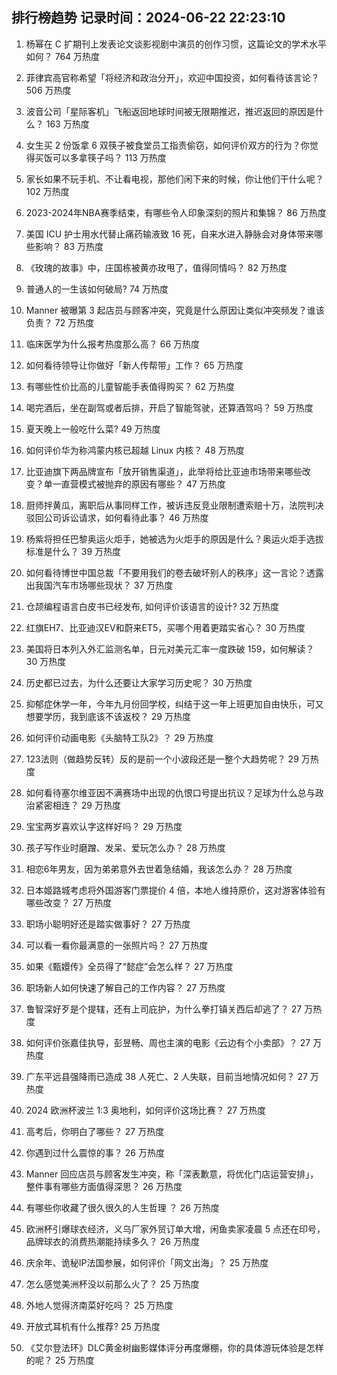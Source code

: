 
## 排行榜趋势 记录时间：2024-06-22 22:23:10
  
  1. 杨幂在 C 扩期刊上发表论文谈影视剧中演员的创作习惯，这篇论文的学术水平如何？ 764 万热度
    
  2. 菲律宾高官称希望「将经济和政治分开」，欢迎中国投资，如何看待该言论？ 506 万热度
    
  3. 波音公司「星际客机」飞船返回地球时间被无限期推迟，推迟返回的原因是什么？ 163 万热度
    
  4. 女生买 2 份饭拿 6 双筷子被食堂员工指责偷窃，如何评价双方的行为？你觉得买饭可以多拿筷子吗？ 113 万热度
    
  5. 家长如果不玩手机、不让看电视，那他们闲下来的时候，你让他们干什么呢？ 102 万热度
    
  6. 2023-2024年NBA赛季结束，有哪些令人印象深刻的照片和集锦？ 86 万热度
    
  7. 美国 ICU 护士用水代替止痛药输液致 16 死，自来水进入静脉会对身体带来哪些影响？ 83 万热度
    
  8. 《玫瑰的故事》中，庄国栋被黄亦玫甩了，值得同情吗？ 82 万热度
    
  9. 普通人的一生该如何破局? 74 万热度
    
  10. Manner 被曝第 3 起店员与顾客冲突，究竟是什么原因让类似冲突频发？谁该负责？ 72 万热度
    
  11. 临床医学为什么报考热度那么高？ 66 万热度
    
  12. 如何看待领导让你做好「新人传帮带」工作？ 65 万热度
    
  13. 有哪些性价比高的儿童智能手表值得购买？ 62 万热度
    
  14. 喝完酒后，坐在副驾或者后排，开启了智能驾驶，还算酒驾吗？ 59 万热度
    
  15. 夏天晚上一般吃什么菜? 49 万热度
    
  16. 如何评价华为称鸿蒙内核已超越 Linux 内核？ 48 万热度
    
  17. 比亚迪旗下两品牌宣布「放开销售渠道」，此举将给比亚迪市场带来哪些改变？单一直营模式被抛弃的原因有哪些？ 47 万热度
    
  18. 厨师拌黄瓜，离职后从事同样工作，被诉违反竞业限制遭索赔十万，法院判决驳回公司诉讼请求，如何看待此事？ 46 万热度
    
  19. 杨紫将担任巴黎奥运火炬手，她被选为火炬手的原因是什么？奥运火炬手选拔标准是什么？ 39 万热度
    
  20. 如何看待博世中国总裁「不要用我们的卷去破坏别人的秩序」这一言论？透露出我国汽车市场哪些现状？ 37 万热度
    
  21. 仓颉编程语言白皮书已经发布, 如何评价该语言的设计? 32 万热度
    
  22. 红旗EH7、比亚迪汉EV和蔚来ET5，买哪个用着更踏实省心？ 30 万热度
    
  23. 美国将日本列入外汇监测名单，日元对美元汇率一度跌破 159，如何解读？ 30 万热度
    
  24. 历史都已过去，为什么还要让大家学习历史呢？ 30 万热度
    
  25. 抑郁症休学一年，今年九月份回学校，纠结于这一年上班更加自由快乐，可又想要学历，我到底该不该返校？ 29 万热度
    
  26. 如何评价动画电影《头脑特工队2》？ 29 万热度
    
  27. 123法则（做趋势反转）反的是前一个小波段还是一整个大趋势呢？ 29 万热度
    
  28. 如何看待塞尔维亚因不满赛场中出现的仇恨口号提出抗议？足球为什么总与政治紧密相连？ 29 万热度
    
  29. 宝宝两岁喜欢认字这样好吗？ 29 万热度
    
  30. 孩子写作业时磨蹭、发呆、爱玩怎么办？ 28 万热度
    
  31. 相恋6年男友，因为弟弟意外去世着急结婚，我该怎么办？ 28 万热度
    
  32. 日本姬路城考虑将外国游客门票提价 4 倍，本地人维持原价，这对游客体验有哪些改变？ 27 万热度
    
  33. 职场小聪明好还是踏实做事好？ 27 万热度
    
  34. 可以看一看你最满意的一张照片吗？ 27 万热度
    
  35. 如果《甄嬛传》全员得了“懿症”会怎么样？ 27 万热度
    
  36. 职场新人如何快速了解自己的工作内容？ 27 万热度
    
  37. 鲁智深好歹是个提辖，还有上司庇护，为什么拳打镇关西后却逃了？ 27 万热度
    
  38. 如何评价张嘉佳执导，彭昱畅、周也主演的电影《云边有个小卖部》？ 27 万热度
    
  39. 广东平远县强降雨已造成 38 人死亡、2 人失联，目前当地情况如何？ 27 万热度
    
  40. 2024 欧洲杯波兰 1:3 奥地利，如何评价这场比赛？ 27 万热度
    
  41. 高考后，你明白了哪些？ 27 万热度
    
  42. 你遇到过什么震惊的事？ 26 万热度
    
  43. Manner 回应店员与顾客发生冲突，称「深表歉意，将优化门店运营安排」，整件事有哪些方面值得深思？ 26 万热度
    
  44. 有哪些你收藏了很久很久的人生哲理 ？ 26 万热度
    
  45. 欧洲杯引爆球衣经济，义乌厂家外贸订单大增，闲鱼卖家凌晨 5 点还在印号，品牌球衣的消费热潮能持续多久？ 26 万热度
    
  46. 庆余年、诡秘IP法国参展，如何评价「网文出海」？ 25 万热度
    
  47. 怎么感觉美洲杯没以前那么火了？ 25 万热度
    
  48. 外地人觉得济南菜好吃吗？ 25 万热度
    
  49. 开放式耳机有什么推荐? 25 万热度
    
  50. 《艾尔登法环》DLC黄金树幽影媒体评分再度爆棚，你的具体游玩体验是怎样的呢？ 25 万热度
    